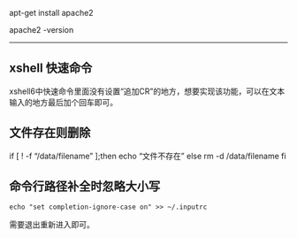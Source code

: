 

apt-get install apache2


apache2 -version

---

## xshell 快速命令

xshell6中快速命令里面没有设置“追加CR”的地方，想要实现该功能，可以在文本输入的地方最后加个回车即可。




## 文件存在则删除
if [ ! -f “/data/filename” ];then
echo “文件不存在”
else
rm -d /data/filename
fi


## 命令行路径补全时忽略大小写

```
echo "set completion-ignore-case on" >> ~/.inputrc
```

需要退出重新进入即可。